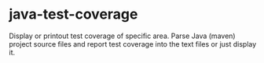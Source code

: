 # java-test-coverage

Display or printout test coverage of specific area. Parse Java (maven) project source files and report test coverage into the text files or just display it.

